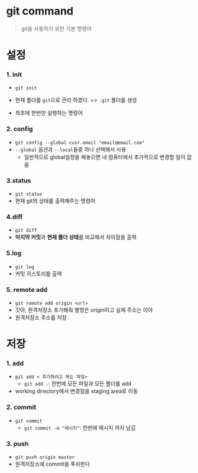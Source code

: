 # git command

> git을 사용하기 위한 기본 명령어



# 설정

### 1. init

* `git init`
* 현재 폴더를 `git`으로 관리 하겠다. => `.git` 폴더를 생성

* 최초에 한번만 실행하는 명령어

### 2. config

* `git config --global cusr.email "email@email.com"`
* `--global` 옵션과 `--local`둘중 하나 선택해서 사용
  * 일반적으로 global설정을 해놓으면 내 컴퓨터에서 추가적으로 변경할 일이 없음

### 3.status

* `git status`
* 현재 git의 상태를 출력해주는 명령어



### 4.diff

* `git diff`
* **마지막 커밋**과 **현재 폴더 상태**를 비교해서 차이점을 출력



### 5.log

* `git log`
* 커밋 히스토리를 출력



### 5. remote add

* `git remote add origin <url>`
* 깃아, 원격저장소 추가해줘 별명은 origin이고 실제 주소는 <url>이야
* 원격저장소 주소를 저장

# 저장

### 1. add

* `git add < 추가하려고 하는 파일>`
  * `git add .`: 한번에 모든 파일과 모든 폴더를 add
* working directory에서 변경점을 staging area로 이동



### 2. commit

* `git commit`
  * `git commit -m "메시지"`: 한번에 메시지 까지 남김



### 3. push

* `git push origin master`
* 원격저장소에 commit을 푸쉬한다